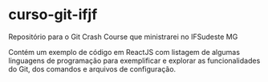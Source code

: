 # curso-git-ifjf
Repositório para o Git Crash Course que ministrarei no IFSudeste MG

Contém um exemplo de código em ReactJS com listagem de algumas linguagens de programação para exemplificar e explorar as funcionalidades do Git, dos comandos e arquivos de configuração.
